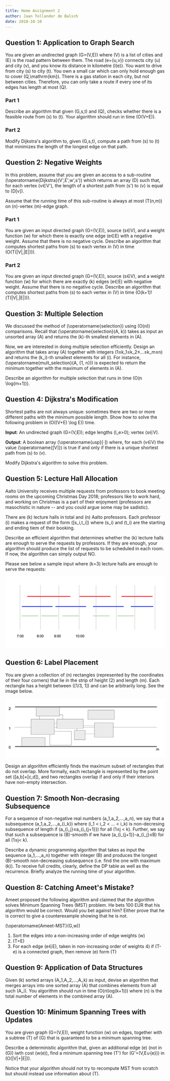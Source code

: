 ```yaml
---
title: Home Assignment 2
author: Jaan Tollander de Balsch
date: 2018-10-10
---
```

## Question 1: Application to Graph Search
You are given an undirected graph \(G=(V,E)\) where \(V\) is a list of cities and \(E\) is the road pattern between them. The road \(e=\{u,v\}\) connects city \(u\) and city \(v\), and you know its distance in kilometre \(l(e)\). You want to drive from city \(s\) to city \(t\). You own a small car which can only hold enough gas to cover \(Q\,\mathrm{km}\). There is a gas station in each city, but not between cities. Therefore, you can only take a route if every one of its edges has length at most \(Q\).

### Part 1
Describe an algorithm that given \(G,s,t\) and \(Q\), checks whether there is a feasible route from \(s\) to \(t\). Your algorithm should run in time \(O(V+E)\).

### Part 2
Modify Dijkstra's algorithm to, given \(G,s,t\), compute a path from \(s\) to \(t\) that minimizes the length of the longest edge on that path.


## Question 2: Negative Weights
In this problem, assume that you are given an access to a sub-routine \(\operatorname{Dijkstra}(V',E',w',s')\) which returns an array \(D\) such that, for each vertex \(v∈V'\), the length of a shortest path from \(s'\) to \(v\) is equal to \(D[v]\).

Assume that the running time of this sub-routine is always at most \(T(n,m)\) on \(n\)-vertex \(m\)-edge graph.

### Part 1
You are given an input directed graph \(G=(V,E)\), source \(s∈V\), and a weight function \(w\) for which there is exactly one edge \(e∈E\) with a negative weight. Assume that there is no negative cycle. Describe an algorithm that computes shortest paths from \(s\) to each vertex in \(V\) in time \(O(T(|V|,|E|))\).

### Part 2
You are given an input directed graph \(G=(V,E)\), source \(s∈V\), and a weight function \(w\) for which there are exactly \(k\) edges \(e∈E\) with negative weight. Assume that there is no negative cycle. Describe an algorithm that computes shortest paths from \(s\) to each vertex in \(V\) in time \(O(k+1)!(T(|V|,|E|))\).


## Question 3: Multiple Selection
We discussed the method of \(\operatorname{selection}\) using \(O(n)\) comparisons. Recall that \(\operatorname{selection}(A, k)\) takes as input an unsorted array \(A\) and returns the \(k\)-th smallest elements in \(A\).

Now, we are interested in doing multiple selection efficiently. Design an algorithm that takes array \(A\) together with integers \(1≤k_1≤k_2≤…≤k_m≤n\) and returns the \(k_i\)-th smallest elements for all \(i\). For instance, \(\operatorname{mult\_selection}(A, {1, n})\) is expected to return the minimum together with the maximum of elements in \(A\).

Describe an algorithm for multiple selection that runs in time \(O(n \log(m+1))\).


## Question 4: Dijkstra's Modification
Shortest paths are not always unique: sometimes there are two or more different paths with the minimum possible length. Show how to solve the following problem in \(O((V+E) \log E)\) time.

**Input**: An undirected graph \(G=(V,E)\); edge lengths \(l_e>0\); vertex \(s∈V\).

**Output**: A boolean array \(\operatorname{usp}[⋅]\) where, for each \(v∈V\) the value \(\operatorname{[V]}\) is true if and only if there is a unique shortest path from \(s\) to \(v\).

Modify Dijkstra's algorithm to solve this problem.


## Question 5: Lecture Hall Allocation
Aalto University receives multiple requests from professors to book meeting rooms on the upcoming Christmas Day 2018; professors like to work hard, and working on Christmas is a part of their enjoyment (professors are masochistic in nature -- and you could argue some may be sadistic).

There are \(k\) lecture halls in total and \(n\) Aalto professors. Each professor \(i\) makes a request of the form \([s_i,t_i]\) where \(s_i\) and \(t_i\) are the starting and ending tiem of their booking.

Describe an efficient algorithm that determines whether the \(k\) lecture halls are enough to serve the requests by professors. If they are enough, your algorithm should produce the list of requests to be scheduled in each room. If now, the algorithm can simply output NO.

Please see below a sample input where \(k=3\) lecture halls are enough to serve the requests:

![](figures/lecture_hall_allocation.png)


## Question 6: Label Placement
You are given a collection of \(n\) rectangles (represented by the coordinates of their four corners) that lie in the strip of height \(2\) and length \(m\). Each rectangle has a height between \([1/3, 1]\) and can be arbitrarily long. See the image below.

![](figures/label_placement.png)

Design an algorithm efficiently finds the maximum subset of rectangles that do not overlap. More formally, each rectangle is represented by the point set \([a,b]×[c,d]\), and two rectangles overlap if and only if their interiors have non-empty intersection.


## Question 7: Smooth Non-decrasing Subsequence
For a sequence of non-negative real numbers \(a_1,a_2,…,a_n\), we say that a subsequence \(a_1,a_2,…,a_{i_k}\) where \(i_1 < i_2 < … < i_k\) is non-decresing subsequence of length if \(a_{i_j}≤a_{i_{j+1}}\) for all \(1≤j < k\). Further, we say that such a subsequence is \(B\)-smooth if we have \(a_{i_{j+1}}-a_{i_j}≤B\) for all \(1≤j< k\).

Describe a dynamic programming algorithm that takes as input the sequence \(a_1,…,a_n\) together with integer \(B\) and produces the longest \(B\)-smooth non-decreasing subsequence (i.e. find the one with maximum \(k\)). To receive full credits, clearly, define the DP table as well as the recurrence. Briefly analyze the running time of your algorithm.


## Question 8: Catching Ameet's Mistake?
Ameet proposed the following algorithm and claimed that the algorithm solves Minimum Spanning Trees (MST) problem. He bets 100 EUR that his algorithm would be correct. Would you bet against him? Either prove that he is correct to give a counterexample showing that he is not.

\(\operatorname{Ameet-MST}(G,w)\)

1) Sort the edges into a non-increasing order of edge weights \(w\)
2) \(T=E\)
3) For each edge \(e∈E\), taken in non-increasing order of weights
    4) if \(T-e\) is a connected graph, then remove \(e\) form \(T\)



## Question 9: Application of Data Structures
Given \(k\) sorted arrays \(A_1,A_2,…,A_k\) as input, devise an algorithm that merges arrays into one sorted array \(A\) that combines elements from all such \(A_i\). You algorithm should run in time \(O(n\log(k+1))\) where \(n\) is the total number of elements in the combined array \(A\).


## Question 10: Minimum Spanning Trees with Updates
You are given graph \(G=(V,E)\), weight function \(w\) on edges, together with a subtree \(T\) of \(G\) that is guaranteed to be a minimum spanning tree.

Describe a deterministic algorithm that, given an additional edge \(e\) (not in \(G\)) iwth cost \(w(e)\), find a minimum spanning tree \(T'\) for \(G'=(V,E∪\{e\})\) in \(O(|V|+|E|)\).

Notice that your algorithm should not try to recompute MST from scratch but should instead use information about \(T\).
